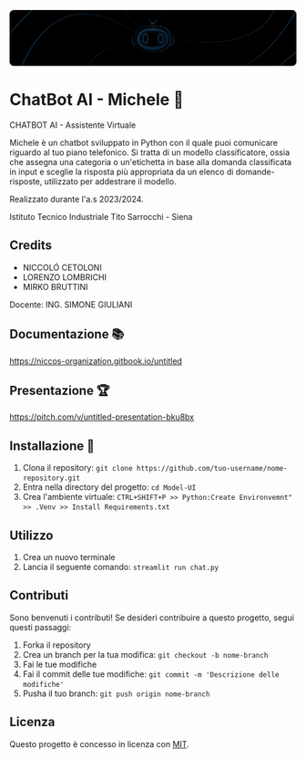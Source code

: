 ![Thumbimg](https://github.com/Nicco-2603/ChatBotAI---Project/blob/main/thumbgithub.png?raw=true)

# ChatBot AI - Michele 🍝

CHATBOT AI - Assistente Virtuale

Michele è un chatbot sviluppato in Python con il quale puoi comunicare riguardo al tuo piano telefonico.
Si tratta di un modello classificatore, ossia che assegna una categoria o un'etichetta in base alla domanda classificata in input e sceglie la risposta più appropriata da un elenco di domande-risposte, utilizzato per addestrare il modello.

Realizzato durante l'a.s 2023/2024.

Istituto Tecnico Industriale Tito Sarrocchi - Siena

## Credits
- NICCOLÓ CETOLONI
- LORENZO LOMBRICHI
- MIRKO BRUTTINI

Docente: ING. SIMONE GIULIANI

## Documentazione 📚
https://niccos-organization.gitbook.io/untitled

## Presentazione 🏆
https://pitch.com/v/untitled-presentation-bku8bx

## Installazione 🔌

1. Clona il repository: `git clone https://github.com/tuo-username/nome-repository.git`
2. Entra nella directory del progetto: `cd Model-UI`
3. Crea l'ambiente virtuale: `CTRL+SHIFT+P >> Python:Create Environvemnt" >> .Venv >> Install Requirements.txt`

## Utilizzo

1. Crea un nuovo terminale
2. Lancia il seguente comando: `streamlit run chat.py`

## Contributi

Sono benvenuti i contributi! Se desideri contribuire a questo progetto, segui questi passaggi:

1. Forka il repository
2. Crea un branch per la tua modifica: `git checkout -b nome-branch`
3. Fai le tue modifiche
4. Fai il commit delle tue modifiche: `git commit -m 'Descrizione delle modifiche'`
5. Pusha il tuo branch: `git push origin nome-branch`

## Licenza

Questo progetto è concesso in licenza con [MIT](link-alla-licenza).
